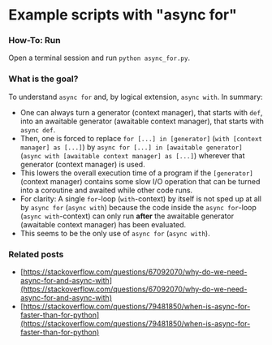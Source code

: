 # Example scripts with "async for"

### How-To: Run

Open a terminal session and run `python async_for.py`.

### What is the goal?

To understand `async for` and, by logical extension, `async with`. In summary:

- One can always turn a generator (context manager), that starts with `def`, into an awaitable generator (awaitable context manager), that starts with `async def`.
- Then, one is forced to replace `for [...] in [generator]` (`with [context manager] as [...]`) by `async for [...] in [awaitable generator]` (`async with [awaitable context manager] as [...]`) wherever that generator (context manager) is used.
- This lowers the overall execution time of a program if the `[generator]` (context manager) contains some slow I/O operation that can be turned into a coroutine and awaited while other code runs.
- For clarity: A single `for`-loop (`with`-context) by itself is not sped up at all by `async for` (`async with`) because the code inside the `async for`-loop (`async with`-context) can only run __after__ the awaitable generator (awaitable context manager) has been evaluated.
- This seems to be the only use of `async for` (`async with`).

### Related posts

- [https://stackoverflow.com/questions/67092070/why-do-we-need-async-for-and-async-with](https://stackoverflow.com/questions/67092070/why-do-we-need-async-for-and-async-with)
- [https://stackoverflow.com/questions/79481850/when-is-async-for-faster-than-for-python](https://stackoverflow.com/questions/79481850/when-is-async-for-faster-than-for-python)